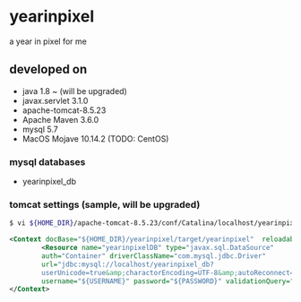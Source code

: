 # yearinpixel
a year in pixel for me

## developed on
- java 1.8 ~ (will be upgraded)
- javax.servlet 3.1.0
- apache-tomcat-8.5.23
- Apache Maven 3.6.0
- mysql 5.7
- MacOS Mojave 10.14.2 (TODO: CentOS)

### mysql databases
- yearinpixel_db

### tomcat settings (sample, will be upgraded)

```.sh
$ vi ${HOME_DIR}/apache-tomcat-8.5.23/conf/Catalina/localhost/yearinpixel.xml
```

```yearinpixel.xml
<Context docBase="${HOME_DIR}/yearinpixel/target/yearinpixel"  reloadable="true">
        <Resource name="yearinpixelDB" type="javax.sql.DataSource"
        auth="Container" driverClassName="com.mysql.jdbc.Driver"
        url="jdbc:mysql://localhost/yearinpixel_db?
        userUnicode=true&amp;charactorEncoding=UTF-8&amp;autoReconnect=true"
        username="${USERNAME}" password="${PASSWORD}" validationQuery="select CURRENT_TIMESTAMP" />
</Context>
```

